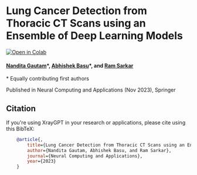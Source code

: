 # Lung Cancer Detection from Thoracic CT Scans using an Ensemble of Deep Learning Models

[![Open in Colab](https://colab.research.google.com/assets/colab-badge.svg)](https://colab.research.google.com/github/iabh1shekbasu/LungCancerDetectionEnsemble/blob/main/Probability_Extraction.ipynb
)
#### [Nandita Gautam](https://www.linkedin.com/in/nandita-gautam-a7932b95/)\*, [Abhishek Basu](https://www.linkedin.com/in/iabhishekbasu/)\*, and [Ram Sarkar](http://www.jaduniv.edu.in/profile.php?uid=686)
\* Equally contributing first authors

Published in Neural Computing and Applications (Nov 2023), Springer


## Citation
If you're using XrayGPT in your research or applications, please cite using this BibTeX:
```bibtex
    @article{,
        title={Lung Cancer Detection from Thoracic CT Scans using an Ensemble of Deep Learning Models},
        author={Nandita Gautam, Abhishek Basu, and Ram Sarkar},
        journal={Neural Computing and Applications},
        year={2023}
    }
```
